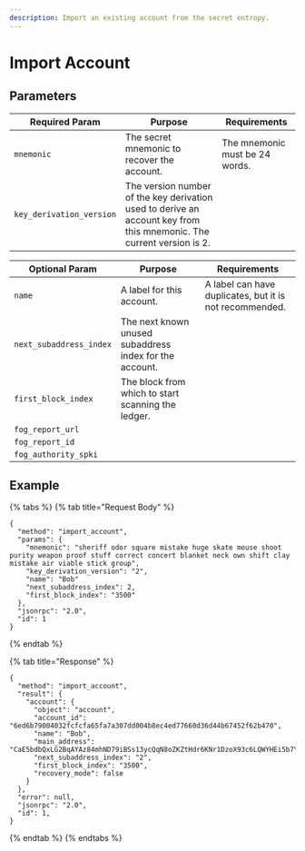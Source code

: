 ```yaml
---
description: Import an existing account from the secret entropy.
---
```


# Import Account

## Parameters

| Required Param           | Purpose                                                                                                              | Requirements                   |
| ------------------------ | -------------------------------------------------------------------------------------------------------------------- | ------------------------------ |
| `mnemonic`               | The secret mnemonic to recover the account.                                                                          | The mnemonic must be 24 words. |
| `key_derivation_version` | The version number of the key derivation used to derive an account key from this mnemonic. The current version is 2. |                                |

| Optional Param          | Purpose                                                 | Requirements                                            |
| ----------------------- | ------------------------------------------------------- | ------------------------------------------------------- |
| `name`                  | A label for this account.                               | A label can have duplicates, but it is not recommended. |
| `next_subaddress_index` | The next known unused subaddress index for the account. |                                                         |
| `first_block_index`     | The block from which to start scanning the ledger.      |                                                         |
| `fog_report_url`        |                                                         |                                                         |
| `fog_report_id`         |                                                         |                                                         |
| `fog_authority_spki`    |                                                         |                                                         |

## Example

{% tabs %}
{% tab title="Request Body" %}
```
{
  "method": "import_account",
  "params": {
    "mnemonic": "sheriff odor square mistake huge skate mouse shoot purity weapon proof stuff correct concert blanket neck own shift clay mistake air viable stick group",
    "key_derivation_version": "2",
    "name": "Bob"
    "next_subaddress_index": 2,
    "first_block_index": "3500"
  },
  "jsonrpc": "2.0",
  "id": 1
}
```
{% endtab %}

{% tab title="Response" %}
```
{
  "method": "import_account",
  "result": {
    "account": {
      "object": "account",
      "account_id": "6ed6b79004032fcfcfa65fa7a307dd004b8ec4ed77660d36d44b67452f62b470",
      "name": "Bob",
      "main_address": "CaE5bdbQxLG2BqAYAz84mhND79iBSs13ycQqN8oZKZtHdr6KNr1DzoX93c6LQWYHEi5b7YLiJXcTRzqhDFB563Kr1uxD6iwERFbw7KLWA6",
      "next_subaddress_index": "2",
      "first_block_index": "3500",
      "recovery_mode": false
    }
  },
  "error": null,
  "jsonrpc": "2.0",
  "id": 1,
}
```
{% endtab %}
{% endtabs %}
